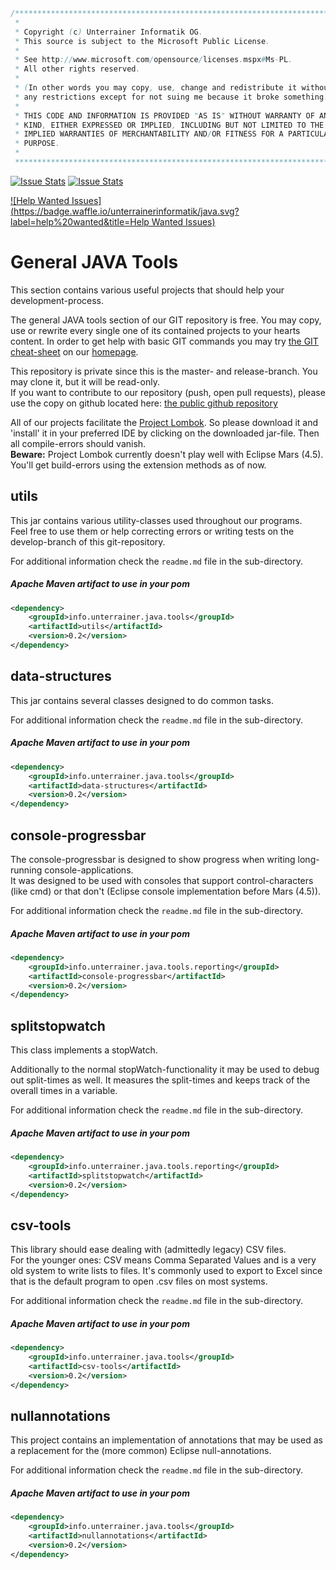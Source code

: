 ```java
/**************************************************************************
 * 
 * Copyright (c) Unterrainer Informatik OG.
 * This source is subject to the Microsoft Public License.
 * 
 * See http://www.microsoft.com/opensource/licenses.mspx#Ms-PL.
 * All other rights reserved.
 * 
 * (In other words you may copy, use, change and redistribute it without
 * any restrictions except for not suing me because it broke something.)
 * 
 * THIS CODE AND INFORMATION IS PROVIDED "AS IS" WITHOUT WARRANTY OF ANY
 * KIND, EITHER EXPRESSED OR IMPLIED, INCLUDING BUT NOT LIMITED TO THE
 * IMPLIED WARRANTIES OF MERCHANTABILITY AND/OR FITNESS FOR A PARTICULAR
 * PURPOSE.
 * 
 ***************************************************************************/
```
  
[![Issue Stats](http://www.issuestats.com/github/unterrainerinformatik/java/badge/pr)](http://www.issuestats.com/github/unterrainerinformatik/java)
[![Issue Stats](http://www.issuestats.com/github/unterrainerinformatik/java/badge/issue)](http://www.issuestats.com/github/unterrainerinformatik/java)

[![Help Wanted Issues](https://badge.waffle.io/unterrainerinformatik/java.svg?label=help%20wanted&title=Help Wanted Issues)](http://waffle.io/unterrainerinformatik/java)
  
# General JAVA Tools

This section contains various useful projects that should help your development-process.

The general JAVA tools section of our GIT repository is free. You may copy, use or rewrite every single one of its contained projects to your hearts content.
In order to get help with basic GIT commands you may try [the GIT cheat-sheet][coding] on our [homepage][homepage].  

This repository is private since this is the master- and release-branch. You may clone it, but it will be read-only.  
If you want to contribute to our repository (push, open pull requests), please use the copy on github located here: [the public github repository][github]

All of our projects facilitate the [Project Lombok][lombok]. So please download it and 'install' it in your preferred IDE by clicking on the downloaded jar-file. Then all compile-errors should vanish.  
**Beware:** Project Lombok currently doesn't play well with Eclipse Mars (4.5). You'll get build-errors using the extension methods as of now.

## utils

This jar contains various utility-classes used throughout our programs.  
Feel free to use them or help correcting errors or writing tests on the develop-branch of this git-repository.  

For additional information check the `readme.md` file in the sub-directory.  

##### Apache Maven artifact to use in your pom
```xml
<dependency>
    <groupId>info.unterrainer.java.tools</groupId>
    <artifactId>utils</artifactId>
    <version>0.2</version>
</dependency>
```

## data-structures

This jar contains several classes designed to do common tasks.

For additional information check the `readme.md` file in the sub-directory.  

##### Apache Maven artifact to use in your pom
```xml
<dependency>
    <groupId>info.unterrainer.java.tools</groupId>
    <artifactId>data-structures</artifactId>
    <version>0.2</version>
</dependency>
```

## console-progressbar

The console-progressbar is designed to show progress when writing long-running console-applications.  
It was designed to be used with consoles that support control-characters (like cmd) or that don't (Eclipse console implementation before Mars (4.5)).  

For additional information check the `readme.md` file in the sub-directory.  

##### Apache Maven artifact to use in your pom
```xml
<dependency>
    <groupId>info.unterrainer.java.tools.reporting</groupId>
    <artifactId>console-progressbar</artifactId>
    <version>0.2</version>
</dependency>
```

## splitstopwatch

This class implements a stopWatch.

Additionally to the normal stopWatch-functionality it may be used to debug out split-times as well. It measures the split-times and keeps track of the overall times in a variable.

For additional information check the `readme.md` file in the sub-directory.  

##### Apache Maven artifact to use in your pom
```xml
<dependency>
    <groupId>info.unterrainer.java.tools.reporting</groupId>
    <artifactId>splitstopwatch</artifactId>
    <version>0.2</version>
</dependency>
```

## csv-tools

This library should ease dealing with (admittedly legacy) CSV files.  
For the younger ones: CSV means Comma Separated Values and is a very old system to write lists to files. It's commonly used to export to Excel since that is the default program to open .csv files on most systems.  

For additional information check the `readme.md` file in the sub-directory.  

##### Apache Maven artifact to use in your pom
```xml
<dependency>
    <groupId>info.unterrainer.java.tools</groupId>
    <artifactId>csv-tools</artifactId>
    <version>0.2</version>
</dependency>
```

## nullannotations

This project contains an implementation of annotations that may be used as a replacement for the (more common) Eclipse null-annotations.  

For additional information check the `readme.md` file in the sub-directory.  

##### Apache Maven artifact to use in your pom
```xml
<dependency>
    <groupId>info.unterrainer.java.tools</groupId>
    <artifactId>nullannotations</artifactId>
    <version>0.2</version>
</dependency>
```

[homepage]: http://www.unterrainer.info
[coding]: http://www.unterrainer.info/Home/Coding
[lombok]: https://projectlombok.org
[github]: https://github.com/UnterrainerInformatik/java